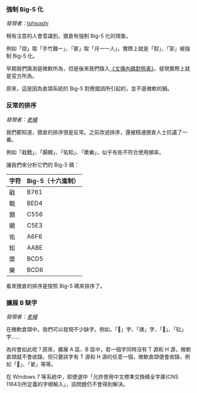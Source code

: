 ### 強制 Big-5 化
_發現者：[Ishisashi](https://github.com/mrhso)_

稍有注意的人會意識到，猥倉有強制 Big-5 化的現象。

例如「捏」取「手竹難一」、「冢」取「月一一人」，實際上就是「揑」、「冡」被強制 Big-5 化。

早期我們猜測是微軟所為，但是後來我們錄入[《文傳內碼對照表》](https://github.com/mrhso/Cangjie_Note/blob/master/%E5%AE%98%E6%96%B9%E8%B3%87%E6%96%99/%E6%96%87%E5%82%B3%E5%85%A7%E7%A2%BC%E5%B0%8D%E7%85%A7%E8%A1%A8.txt)，發現實際上就是官方所為。

原來，這是因為倉頡系統的 Big-5 對應錯誤所引起的，並不是微軟的鍋。

### 反常的排序
_發現者：[老楊](https://github.com/Arthurmcarthur)_

我們都知道，猥倉的排序很是反常。之前改過排序，還被精通猥倉人士抗議了一番。

例如「戢戰」、「顥顯」、「佑知」、「槳樂」，似乎有些不符合使用頻率。

讓我們來分析它們的 Big-5 碼：

|字符|Big-5（十六進制）|
|-|-|
|戢|B761|
|戰|BED4|
|顥|C556|
|顯|C5E3|
|佑|A6F6|
|知|AABE|
|槳|BCD5|
|樂|BCD6|

看來猥倉的排序是按照 Big-5 碼來排序了。

### 擴展 B 缺字
_發現者：[老楊](https://github.com/Arthurmcarthur)_

在微軟倉頡中，我們可以發現不少缺字。例如，「𣆈」字、「䦅」字、「𣆇」、「䢂」字……

為何會如此呢？原來，擴展 A 區、B 區中，若一個字同時沒有 T 源和 H 源，微軟倉頡就不會收錄。但只要該字有 T 源和 H 源的任意一個，微軟倉頡便會收錄，例如「𣆁」、「𣆂」等等。

在 Windows 7 等系統中，即使選中「允許使用中文標準交換碼全字庫(CNS 11643)所定義的字根輸入」，該問題仍不會得到解決。

